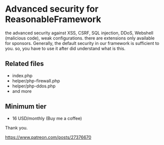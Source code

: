 # Advanced security for ReasonableFramework
the advanced security against XSS, CSRF, SQL injection, DDoS, Webshell (malicious code), weak configurations. there are extensions only available for sponsors. Generally, the default security in our framework is sufficient to you. so, you have to use it after did understand what is this.

## Related files
- index.php
- helper/php-firewall.php
- helper/php-ddos.php
- and more

## Minimum tier
- 16 USD/monthly (Buy me a coffee)

Thank you.

https://www.patreon.com/posts/27376670
